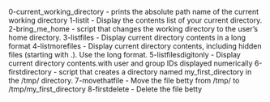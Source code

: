 0-current_working_directory - prints the absolute path name of the current working directory
1-listit - Display the contents list of your current directory.
2-bring_me_home - script that changes the working directory to the user’s home directory.
3-listfiles - Display current directory contents in a long format
4-listmorefiles - Display current directory contents, including hidden files (starting with .). Use the long format.
5-listfilesdigitonly - Display current directory contents.with user and group IDs displayed numerically
6-firstdirectory - script that creates a directory named my_first_directory in the /tmp/ directory.
7-movethatfile - Move the file betty from /tmp/ to /tmp/my_first_directory
8-firstdelete - Delete the file betty
